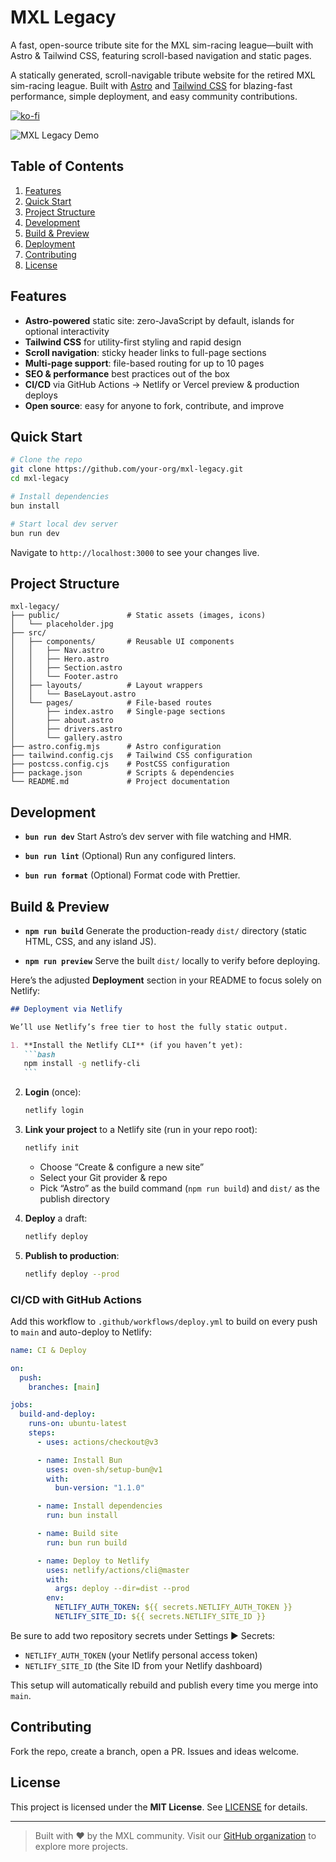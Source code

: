 # MXL Legacy

A fast, open-source tribute site for the MXL sim-racing league—built with Astro &amp; Tailwind CSS, featuring scroll-based navigation and static pages.

A statically generated, scroll-navigable tribute website for the retired MXL sim-racing league.
Built with [Astro](https://astro.build/) and [Tailwind CSS](https://tailwindcss.com/) for blazing-fast performance, simple deployment, and easy community contributions.

[![ko-fi](https://ko-fi.com/img/githubbutton_sm.svg)](https://ko-fi.com/W7W81J3ADI)

![MXL Legacy Demo](https://placehold.co/800x300?text=MXL+Legacy)

## Table of Contents

1. [Features](#features)
2. [Quick Start](#quick-start)
3. [Project Structure](#project-structure)
4. [Development](#development)
5. [Build & Preview](#build--preview)
6. [Deployment](#deployment)
7. [Contributing](#contributing)
8. [License](#license)

## Features

- **Astro-powered** static site: zero-JavaScript by default, islands for optional interactivity
- **Tailwind CSS** for utility-first styling and rapid design
- **Scroll navigation**: sticky header links to full-page sections
- **Multi-page support**: file-based routing for up to 10 pages
- **SEO & performance** best practices out of the box
- **CI/CD** via GitHub Actions → Netlify or Vercel preview & production deploys
- **Open source**: easy for anyone to fork, contribute, and improve

## Quick Start

```bash
# Clone the repo
git clone https://github.com/your-org/mxl-legacy.git
cd mxl-legacy

# Install dependencies
bun install

# Start local dev server
bun run dev
```

Navigate to `http://localhost:3000` to see your changes live.

## Project Structure

```
mxl-legacy/
├── public/               # Static assets (images, icons)
│   └── placeholder.jpg
├── src/
│   ├── components/       # Reusable UI components
│   │   ├── Nav.astro
│   │   ├── Hero.astro
│   │   ├── Section.astro
│   │   └── Footer.astro
│   ├── layouts/          # Layout wrappers
│   │   └── BaseLayout.astro
│   └── pages/            # File-based routes
│       ├── index.astro   # Single-page sections
│       ├── about.astro
│       ├── drivers.astro
│       └── gallery.astro
├── astro.config.mjs      # Astro configuration
├── tailwind.config.cjs   # Tailwind CSS configuration
├── postcss.config.cjs    # PostCSS configuration
├── package.json          # Scripts & dependencies
└── README.md             # Project documentation
```

## Development

- **`bun run dev`**
  Start Astro’s dev server with file watching and HMR.

- **`bun run lint`**
  (Optional) Run any configured linters.

- **`bun run format`**
  (Optional) Format code with Prettier.

## Build & Preview

- **`npm run build`**
  Generate the production-ready `dist/` directory (static HTML, CSS, and any island JS).

- **`npm run preview`**
  Serve the built `dist/` locally to verify before deploying.

Here’s the adjusted **Deployment** section in your README to focus solely on Netlify:

````markdown
## Deployment via Netlify

We’ll use Netlify’s free tier to host the fully static output.

1. **Install the Netlify CLI** (if you haven’t yet):
   ```bash
   npm install -g netlify-cli
   ```
````

2. **Login** (once):

   ```bash
   netlify login
   ```

3. **Link your project** to a Netlify site (run in your repo root):

   ```bash
   netlify init
   ```

   - Choose “Create & configure a new site”
   - Select your Git provider & repo
   - Pick “Astro” as the build command (`npm run build`) and `dist/` as the publish directory

4. **Deploy** a draft:

   ```bash
   netlify deploy
   ```

5. **Publish to production**:

   ```bash
   netlify deploy --prod
   ```

### CI/CD with GitHub Actions

Add this workflow to `.github/workflows/deploy.yml` to build on every push to `main` and auto-deploy to Netlify:

```yaml
name: CI & Deploy

on:
  push:
    branches: [main]

jobs:
  build-and-deploy:
    runs-on: ubuntu-latest
    steps:
      - uses: actions/checkout@v3

      - name: Install Bun
        uses: oven-sh/setup-bun@v1
        with:
          bun-version: "1.1.0"

      - name: Install dependencies
        run: bun install

      - name: Build site
        run: bun run build

      - name: Deploy to Netlify
        uses: netlify/actions/cli@master
        with:
          args: deploy --dir=dist --prod
        env:
          NETLIFY_AUTH_TOKEN: ${{ secrets.NETLIFY_AUTH_TOKEN }}
          NETLIFY_SITE_ID: ${{ secrets.NETLIFY_SITE_ID }}
```

Be sure to add two repository secrets under Settings ▶ Secrets:

- `NETLIFY_AUTH_TOKEN` (your Netlify personal access token)
- `NETLIFY_SITE_ID` (the Site ID from your Netlify dashboard)

This setup will automatically rebuild and publish every time you merge into `main`.

## Contributing

Fork the repo, create a branch, open a PR. Issues and ideas welcome.

## License

This project is licensed under the **MIT License**. See [LICENSE](LICENSE) for details.

---

> Built with ❤️ by the MXL community.
> Visit our [GitHub organization](https://github.com/your-org) to explore more projects.
